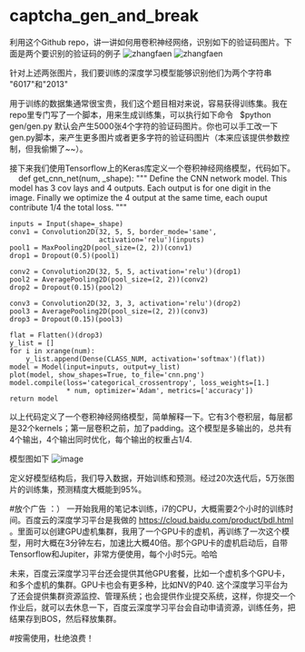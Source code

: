 # captcha_gen_and_break
利用这个Github repo，讲一讲如何用卷积神经网络，识别如下的验证码图片。下面是两个要识别的验证码的例子
![zhangfaen](https://github.com/zhangfaen/captcha_gen_and_break/blob/master/gen/4_test/100.png) ![zhangfaen](https://github.com/zhangfaen/captcha_gen_and_break/blob/master/gen/4_test/101.png)

针对上述两张图片，我们要训练的深度学习模型能够识别他们为两个字符串 "6017"和"2013" 

用于训练的数据集通常很宝贵，我们这个题目相对来说，容易获得训练集。我在repo里专门写了一个脚本，用来生成训练集，可以执行如下命令
    $python gen/gen.py 默认会产生5000张4个字符的验证码图片。你也可以手工改一下gen.py脚本，来产生更多图片或者更多字符的验证码图片（本来应该提供参数控制，但我偷懒了~~）。


接下来我们使用Tensorflow上的Keras库定义一个卷积神经网络模型，代码如下。
    
    def get_cnn_net(num, _shape):
    """
        Define the CNN network model.
        This model has 3 cov lays and 4 outputs.
        Each output is for one digit in the image.
        Finally we optimize the 4 output at the same time, each ouput contribute 1/4 the total loss.
    """

    inputs = Input(shape=_shape)
    conv1 = Convolution2D(32, 5, 5, border_mode='same',
                          activation='relu')(inputs)
    pool1 = MaxPooling2D(pool_size=(2, 2))(conv1)
    drop1 = Dropout(0.5)(pool1)

    conv2 = Convolution2D(32, 5, 5, activation='relu')(drop1)
    pool2 = AveragePooling2D(pool_size=(2, 2))(conv2)
    drop2 = Dropout(0.15)(pool2)

    conv3 = Convolution2D(32, 3, 3, activation='relu')(drop2)
    pool3 = AveragePooling2D(pool_size=(2, 2))(conv3)
    drop3 = Dropout(0.15)(pool3)

    flat = Flatten()(drop3)
    y_list = []
    for i in xrange(num):
        y_list.append(Dense(CLASS_NUM, activation='softmax')(flat))
    model = Model(input=inputs, output=y_list)
    plot(model, show_shapes=True, to_file='cnn.png')
    model.compile(loss='categorical_crossentropy', loss_weights=[1.]
                  * num, optimizer='Adam', metrics=['accuracy'])
    return model
以上代码定义了一个卷积神经网络模型，简单解释一下。它有3个卷积层，每层都是32个kernels；第一层卷积之前，加了padding。这个模型是多输出的，总共有4个输出，4个输出同时优化，每个输出的权重占1/4.


模型图如下 
![image](https://github.com/zhangfaen/captcha_gen_and_break/blob/master/break/cnn.png)


定义好模型结构后，我们导入数据，开始训练和预测。经过20次迭代后，5万张图片的训练集，预测精度大概能到95%。

#放个广告 ：）
一开始我用的笔记本训练，i7的CPU，大概需要2个小时的训练时间。百度云的深度学习平台是我做的 https://cloud.baidu.com/product/bdl.html 。里面可以创建GPU虚机集群，我用了一个GPU卡的虚机，再训练了一次这个模型，用时大概在3分钟左右，加速比大概40倍。那个GPU卡的虚机启动后，自带Tensorflow和Jupiter，非常方便使用，每个小时5元。哈哈


未来，百度云深度学习平台还会提供其他GPU套餐，比如一个虚机多个GPU卡，和多个虚机的集群。GPU卡也会有更多种，比如NV的P40. 这个深度学习平台为了还会提供集群资源监控、管理系统；也会提供作业提交系统，这样，你提交一个作业后，就可以去休息一下，百度云深度学习平台会自动申请资源，训练任务，把结果存到BOS，然后释放集群。

#按需使用，杜绝浪费！
